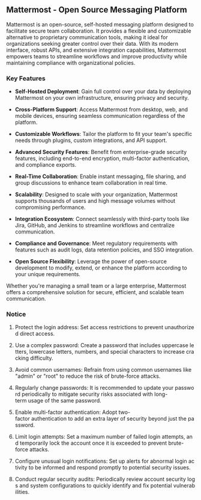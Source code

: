 ## Mattermost - Open Source Messaging Platform

Mattermost is an open-source, self-hosted messaging platform designed to facilitate secure team collaboration. It provides a flexible and customizable alternative to proprietary communication tools, making it ideal for organizations seeking greater control over their data. With its modern interface, robust APIs, and extensive integration capabilities, Mattermost empowers teams to streamline workflows and improve productivity while maintaining compliance with organizational policies.

### Key Features

- **Self-Hosted Deployment**: Gain full control over your data by deploying Mattermost on your own infrastructure, ensuring privacy and security.
  
- **Cross-Platform Support**: Access Mattermost from desktop, web, and mobile devices, ensuring seamless communication regardless of the platform.

- **Customizable Workflows**: Tailor the platform to fit your team's specific needs through plugins, custom integrations, and API support.

- **Advanced Security Features**: Benefit from enterprise-grade security features, including end-to-end encryption, multi-factor authentication, and compliance exports.

- **Real-Time Collaboration**: Enable instant messaging, file sharing, and group discussions to enhance team collaboration in real time.

- **Scalability**: Designed to scale with your organization, Mattermost supports thousands of users and high message volumes without compromising performance.

- **Integration Ecosystem**: Connect seamlessly with third-party tools like Jira, GitHub, and Jenkins to streamline workflows and centralize communication.

- **Compliance and Governance**: Meet regulatory requirements with features such as audit logs, data retention policies, and SSO integration.

- **Open Source Flexibility**: Leverage the power of open-source development to modify, extend, or enhance the platform according to your unique requirements.

Whether you're managing a small team or a large enterprise, Mattermost offers a comprehensive solution for secure, efficient, and scalable team communication.

### Notice

1.  Protect the login address: Set access restrictions to prevent unauthorized direct access.
    
2.  Use a complex password: Create a password that includes uppercase letters, lowercase letters, numbers, and special characters to increase cracking difficulty.
    
3.  Avoid common usernames: Refrain from using common usernames like "admin" or "root" to reduce the risk of brute-force attacks.
    
4.  Regularly change passwords: It is recommended to update your password periodically to mitigate security risks associated with long-term usage of the same password.
    
5.  Enable multi-factor authentication: Adopt two-factor authentication to add an extra layer of security beyond just the password.
    
6.  Limit login attempts: Set a maximum number of failed login attempts, and temporarily lock the account once it is exceeded to prevent brute-force attacks.
    
7.  Configure unusual login notifications: Set up alerts for abnormal login activity to be informed and respond promptly to potential security issues.
    
8.  Conduct regular security audits: Periodically review account security logs and system configurations to quickly identify and fix potential vulnerabilities.
        